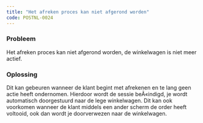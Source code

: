 ```yaml
---
title: "Het afreken proces kan niet afgerond worden"
code: POSTNL-0024
---
```

### Probleem

Het afreken proces kan niet afgerond worden, de winkelwagen is niet meer actief.

### Oplossing

Dit kan gebeuren wanneer de klant begint met afrekenen en te lang geen actie heeft ondernomen. Hierdoor wordt de sessie beÃ«indigd, je wordt automatisch doorgestuurd naar de lege winkelwagen. Dit kan ook voorkomen wanneer de klant middels een ander scherm de order heeft voltooid, ook dan wordt je doorverwezen naar de winkelwagen.
